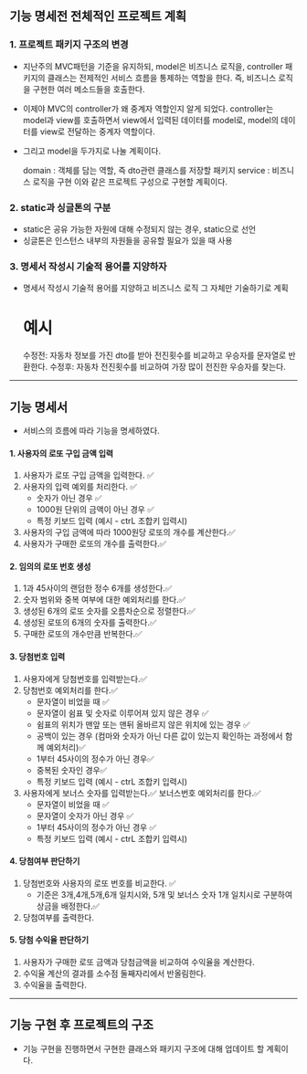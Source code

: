 ## 기능 명세전 전체적인 프로젝트 계획

### 1. 프로젝트 패키지 구조의 변경
- 지난주의 MVC패턴을 기준을 유지하되, model은 비즈니스 로직을, controller 패키지의 클래스는 전제적인 서비스 흐름을 통제하는 역할을 한다. 즉, 비즈니스 로직을 구현한 여러 메소드들을 호출한다.
- 이제야 MVC의 controller가 왜 중계자 역할인지 알게 되었다. controller는 model과 view를 호출하면서 view에서 입력된 데이터를 model로, model의 데이터를 view로 전달하는 중계자 역할이다.
- 그리고 model을 두가지로 나눌 계획이다.
    

    domain : 객체를 담는 역할, 즉 dto관련 클래스를 저장할 패키지
    service : 비즈니스 로직을 구현
이와 같은 프로젝트 구성으로 구현할 계획이다.

### 2. static과 싱글톤의 구분
- static은 공유 가능한 자원에 대해 수정되지 않는 경우, static으로 선언
- 싱글톤은 인스턴스 내부의 자원들을 공유할 필요가 있을 때 사용

### 3. 명세서 작성시 기술적 용어를 지양하자
- 명세서 작성시 기술적 용어를 지양하고 비즈니스 로직 그 자체만 기술하기로 계획

    
    # 예시

    수정전: 자동차 정보를 가진 dto를 받아 전진횟수를 비교하고 우승자를 문자열로 반환한다.
    수정후: 자동차 전진횟수를 비교하여 가장 많이 전진한 우승자를 찾는다.

<hr />

## 기능 명세서
- 서비스의 흐름에 따라 기능을 명세하였다.

#### 1. 사용자의 로또 구입 금액 입력

1. 사용자가 로또 구입 금액을 입력한다. ✅
2. 사용자의 입력 예외를 처리한다. ✅
   - 숫자가 아닌 경우 ✅
   - 1000원 단위의 금액이 아닌 경우 ✅
   - 특정 키보드 입력 (예시 - ctrL 조합키 입력시)
3. 사용자의 구입 금액에 따라 1000원당 로또의 개수를 계산한다.✅
4. 사용자가 구매한 로또의 개수를 출력한다.✅


#### 2. 임의의 로또 번호 생성

1. 1과 45사이의 랜덤한 정수 6개를 생성한다.✅
2. 숫자 범위와 중복 여부에 대한 예외처리를 한다.✅
3. 생성된 6개의 로또 숫자를 오름차순으로 정렬한다.✅
3. 생성된 로또의 6개의 숫자를 출력한다.✅
4. 구매한 로또의 개수만큼 반복한다.✅


#### 3. 당첨번호 입력

1. 사용자에게 당첨번호를 입력받는다.✅
2. 당첨번호 예외처리를 한다.✅
   - 문자열이 비었을 때 ✅
   - 문자열이 쉼표 및 숫자로 이루어져 있지 않은 경우 ✅
   - 쉼표의 위치가 맨앞 또는 맨뒤 올바르지 않은 위치에 있는 경우 ✅
   - 공백이 있는 경우 (컴마와 숫자가 아닌 다른 값이 있는지 확인하는 과정에서 함께 예외처리)✅
   - 1부터 45사이의 정수가 아닌 경우✅
   - 중복된 숫자인 경우✅
   - 특정 키보드 입력 (예시 - ctrL 조합키 입력시) 
3. 사용자에게 보너스 숫자를 입력받는다.✅
   보너스번호 예외처리를 한다.✅
   - 문자열이 비었을 때 ✅
   - 문자열이 숫자가 아닌 경우 ✅
   - 1부터 45사이의 정수가 아닌 경우 ✅
   - 특정 키보드 입력 (예시 - ctrL 조합키 입력시)
   

#### 4. 당첨여부 판단하기

1. 당첨번호와 사용자의 로또 번호를 비교한다. ✅
    - 기준은 3개,4개,5개,6개 일치시와, 5개 및 보너스 숫자 1개 일치시로 구분하여 상금을 배정한다.✅
2. 당첨여부를 출력한다.


#### 5. 당첨 수익율 판단하기

1. 사용자가 구매한 로또 금액과 당첨금액을 비교하여 수익율을 계산한다.
2. 수익율 계산의 결과를 소수점 둘째자리에서 반올림한다.
3. 수익율을 출력한다.


<hr />

## 기능 구현 후 프로젝트의 구조
- 기능 구현을 진행하면서 구현한 클래스와 패키지 구조에 대해 업데이트 할 계획이다.